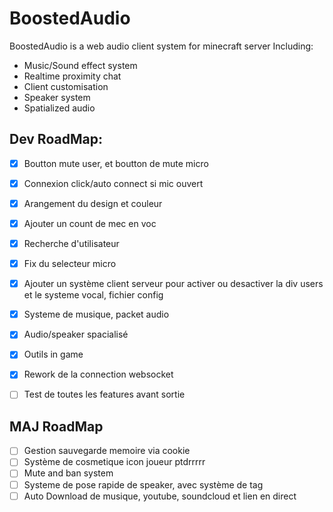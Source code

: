 # BoostedAudio

BoostedAudio is a web audio client system for minecraft server
Including:
- Music/Sound effect system
- Realtime proximity chat
- Client customisation
- Speaker system
- Spatialized audio


Dev RoadMap:
----
- [x] Boutton mute user, et boutton de mute micro
- [X] Connexion click/auto connect si mic ouvert
- [x] Arangement du design et couleur
- [x] Ajouter un count de mec en voc
- [x] Recherche d'utilisateur
- [x] Fix du selecteur micro
- [x] Ajouter un système client serveur pour activer ou desactiver la div users
  et le systeme vocal, fichier config
- [x] Systeme de musique, packet audio
- [x] Audio/speaker spacialisé
- [x] Outils in game
- [x] Rework de la connection websocket
- [ ] Test de toutes les features avant sortie

  
MAJ RoadMap
---
- [ ] Gestion sauvegarde memoire via cookie
- [ ] Système de cosmetique icon joueur ptdrrrrr
- [ ] Mute and ban system
- [ ] Systeme de pose rapide de speaker, avec système de tag
- [ ] Auto Download de musique, youtube, soundcloud et lien en direct